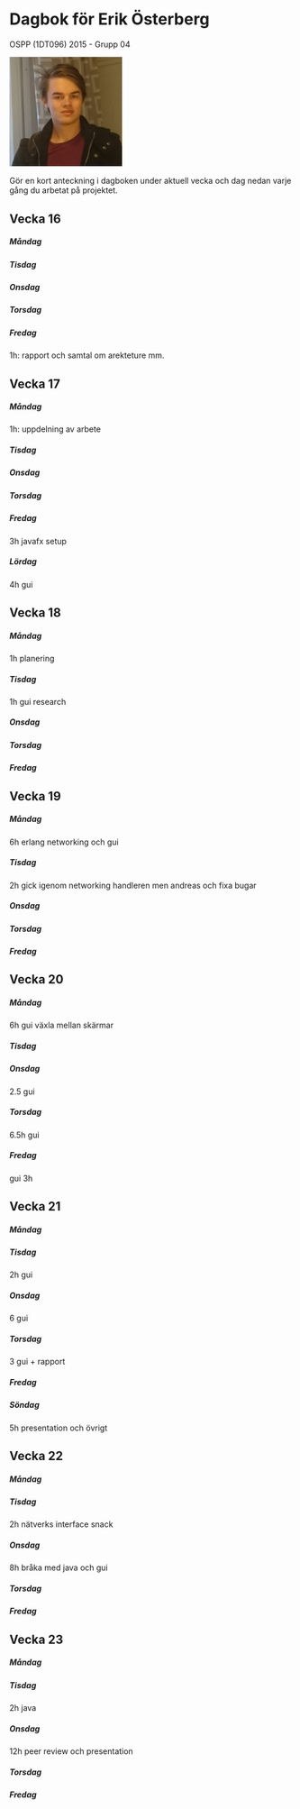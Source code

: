 # Dagbok för Erik Österberg

OSPP (1DT096) 2015 - Grupp 04



<img src="../images/erik.png" width="200">


Gör en kort anteckning i dagboken under aktuell vecka och dag nedan
varje gång du arbetat på projektet.

## Vecka 16

##### Måndag

##### Tisdag

##### Onsdag

##### Torsdag

##### Fredag
1h: rapport och samtal om arekteture mm. 

## Vecka 17

##### Måndag
1h: uppdelning av arbete

##### Tisdag

##### Onsdag

##### Torsdag

##### Fredag
3h javafx setup
##### Lördag
4h gui
## Vecka 18

##### Måndag
1h planering
##### Tisdag
1h gui research
##### Onsdag

##### Torsdag

##### Fredag

## Vecka 19

##### Måndag
6h erlang networking och gui

##### Tisdag
2h gick igenom networking handleren men andreas och fixa bugar
##### Onsdag

##### Torsdag

##### Fredag

## Vecka 20

##### Måndag
6h gui växla mellan skärmar

##### Tisdag

##### Onsdag
2.5 gui

##### Torsdag
6.5h gui

##### Fredag
gui 3h

## Vecka 21

##### Måndag

##### Tisdag
2h gui
##### Onsdag
6 gui
##### Torsdag
3 gui + rapport
##### Fredag

##### Söndag
5h presentation och övrigt

## Vecka 22

##### Måndag

##### Tisdag
2h nätverks interface snack
##### Onsdag
8h bråka med java och gui
##### Torsdag

##### Fredag

## Vecka 23

##### Måndag

##### Tisdag
2h java
##### Onsdag
12h peer review och presentation
##### Torsdag

##### Fredag
